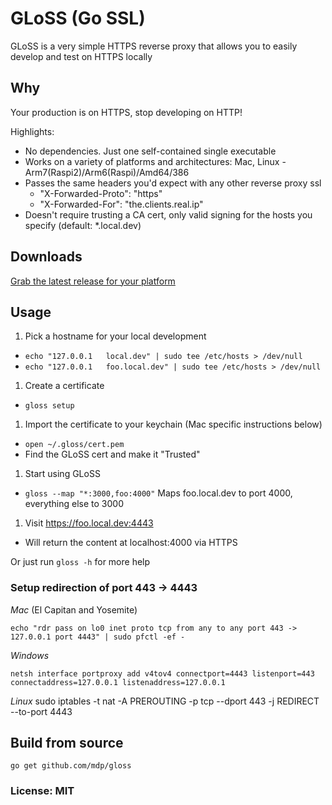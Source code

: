 # GLoSS (Go SSL)
GLoSS is a very simple HTTPS reverse proxy that allows you to easily develop and test on HTTPS locally

## Why

Your production is on HTTPS, stop developing on HTTP!

Highlights:
- No dependencies. Just one self-contained single executable
- Works on a variety of platforms and architectures: Mac, Linux - Arm7(Raspi2)/Arm6(Raspi)/Amd64/386
- Passes the same headers you'd expect with any other reverse proxy ssl
  - "X-Forwarded-Proto": "https"
  - "X-Forwarded-For": "the.clients.real.ip"
- Doesn't require trusting a CA cert, only valid signing for the hosts you specify (default: *.local.dev)

## Downloads

[Grab the latest release for your platform](https://github.com/mdp/gloss/releases)

## Usage

1. Pick a hostname for your local development
  - `echo "127.0.0.1   local.dev" | sudo tee /etc/hosts > /dev/null`
  - `echo "127.0.0.1   foo.local.dev" | sudo tee /etc/hosts > /dev/null`
1. Create a certificate
  - `gloss setup`
1. Import the certificate to your keychain (Mac specific instructions below)
  - `open ~/.gloss/cert.pem`
  - Find the GLoSS cert and make it "Trusted"
1. Start using GLoSS
  - `gloss --map "*:3000,foo:4000"` Maps foo.local.dev to port 4000, everything else to 3000
1. Visit https://foo.local.dev:4443
  - Will return the content at localhost:4000 via HTTPS

Or just run `gloss -h` for more help


### Setup redirection of port 443 -> 4443

*Mac* (El Capitan and Yosemite)

    echo "rdr pass on lo0 inet proto tcp from any to any port 443 -> 127.0.0.1 port 4443" | sudo pfctl -ef -

*Windows*

    netsh interface portproxy add v4tov4 connectport=4443 listenport=443 connectaddress=127.0.0.1 listenaddress=127.0.0.1

*Linux*
    sudo iptables -t nat -A PREROUTING -p tcp --dport 443 -j REDIRECT --to-port 4443

## Build from source

`go get github.com/mdp/gloss`

### License: MIT

